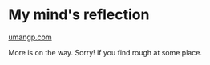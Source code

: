 # My mind's reflection

[umangp.com](https://umangp.com)

More is on the way. Sorry! if you find rough at some place.
